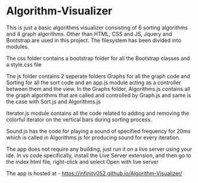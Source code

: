 # Algorithm-Visualizer
This is just a basic algorithms visualizer consisting of 6 sorting algorithms and 4 graph algorithms. 
Other than HTML, CSS and JS, Jquery and Bootstrap are used in this project. The filesystem has been divided into modules.

The css folder contains a bootstrap folder for all the Bootstrap classes and a style.css file

The js folder contains 2 seperate folders Graphs for all the graph code and Sorting for all the sort code and an app.js module acting as a controller between them and the view.
In the Graphs folder, Algorithms.js contains all the graph algorithms that are called and controlled by Graph.js and same is the case with Sort.js and Algorithms.js

Iterator.js module contains all the code related to adding and removing the colorful iterator on the vertical bars during sorting process.

Sound.js has the code for playing a sound of specified frequency for 20ms which is called in Algorithms.js for producing sound for every iteration.

The app does not require any building, just run it on a live server using your ide. In vs code specifically, install the Live Server extension, and then go to the index.html file, right-click and select Open with live server

The app is hosted at - https://infinity052.github.io/Algorithm-Visualizer/
